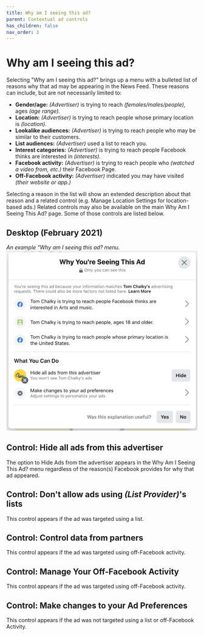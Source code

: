 ```yaml
---
title: Why am I seeing this ad?
parent: Contextual ad controls
has_children: false
nav_order: 3
---
```


# Why am I seeing this ad?

Selecting "Why am I seeing this ad?" brings up a menu with a bulleted list of reasons why that ad may be appearing in the News Feed. These reasons can include, but are not necessarily limited to:

* **Gender/age:** *(Advertiser)* is trying to reach *(females/males/people),* ages *(age range).*
* **Location:** *(Advertiser)* is trying to reach people whose primary location is *(location).*
* **Lookalike audiences:** *(Advertiser)* is trying to reach people who may be similar to their customers.
* **List audiences:** *(Advertiser)* used a list to reach you.
* **Interest categories:** *(Advertiser)* is trying to reach people Facebook thinks are interested in *(interests).*
* **Facebook activity:** *(Advertiser)* is trying to reach people who *(watched a video from, etc.)* their Facebook Page.
* **Off-Facebook activity:** *(Advertiser)* indicated you may have visited *(their website or app.)*

Selecting a reason in the list will show an extended description about that reason and a related control (e.g. Manage Location Settings for location-based ads.) Related controls may also be available on the main Why Am I Seeing This Ad? page. Some of those controls are listed below.

## Desktop (February 2021)
*An example "Why am I seeing this ad? menu.*
![Why am I seeing this ad?](contextual/why.png)

## Control: Hide all ads from this advertiser
The option to Hide Ads from the advertiser appears in the Why Am I Seeing This Ad? menu regardless of the reason(s) Facebook provides for why that ad appeared.

## Control: Don't allow ads using *(List Provider)*'s lists
This control appears if the ad was targeted using a list.

## Control: Control data from partners
This control appears if the ad was targeted using off-Facebook activity.

## Control: Manage Your Off-Facebook Activity
This control appears if the ad was targeted using off-Facebook activity.

## Control: Make changes to your Ad Preferences
This control appears if the ad was not targeted using a list or off-Facebook Activity.

